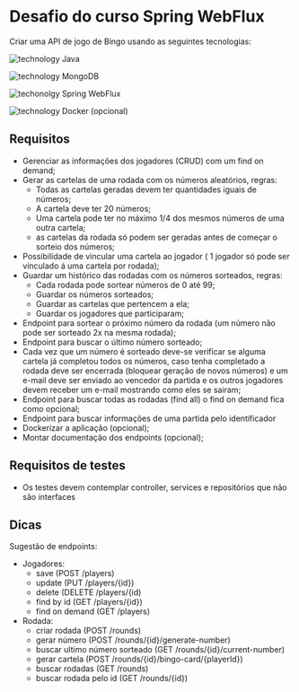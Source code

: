 # Desafio do curso Spring WebFlux

Criar uma API de jogo de Bingo usando as seguintes tecnologias:

![technology Java](https://img.shields.io/badge/techonolgy-Java-success)

![technology MongoDB](https://img.shields.io/badge/techonolgy-MongoDB-blue)

![techonolgy Spring WebFlux](https://img.shields.io/badge/techonolgy-SpringWebFlux-brightgreen)

![technology Docker](https://img.shields.io/badge/techonolgy-Docker-blue) (opcional)

## Requisitos
 * Gerenciar as informações dos jogadores (CRUD) com um find on demand;
 * Gerar as cartelas de uma rodada com os números aleatórios, regras:
   * Todas as cartelas geradas devem ter quantidades iguais de números;
   * A cartela deve ter 20 números;
   * Uma cartela pode ter no máximo 1/4 dos mesmos números de uma outra cartela;
   * as cartelas da rodada só podem ser geradas antes de começar o sorteio dos números;
 * Possibilidade de vincular uma cartela ao jogador ( 1 jogador só pode ser vinculado á uma cartela por rodada);
 * Guardar um histórico das rodadas com os números sorteados, regras:
   * Cada rodada pode sortear números de 0 até 99;
   * Guardar os números sorteados;
   * Guardar as cartelas que pertencem a ela;
   * Guardar os jogadores que participaram;
 * Endpoint para sortear o próximo número da rodada (um número não pode ser sorteado 2x na mesma rodada);
 * Endpoint para buscar o último número sorteado;
 * Cada vez que um número é sorteado deve-se verificar se alguma cartela já completou todos os números, caso tenha completado a rodada deve ser encerrada (bloquear geração de novos números) e um e-mail deve ser enviado ao vencedor da partida e os outros jogadores devem receber um e-mail mostrando como eles se sairam;
 * Endpoint para buscar todas as rodadas (find all) o find on demand fica como opcional;
 * Endpoint para buscar informações de uma partida pelo identificador 
 * Dockerizar a aplicação (opcional);
 * Montar documentação dos endpoints (opcional);

## Requisitos de testes
 * Os testes devem contemplar controller, services e repositórios que não são interfaces

 ## Dicas
 Sugestão de endpoints:
 * Jogadores:
   * save (POST /players)
   * update (PUT /players/{id})
   * delete (DELETE /players/{id)
   * find by id (GET /players/{id})
   * find on demand (GET /players)
 * Rodada:
   * criar rodada (POST /rounds)
   * gerar número (POST /rounds/{id}/generate-number)
   * buscar ultimo número sorteado (GET /rounds/{id}/current-number)
   * gerar cartela (POST /rounds/{id}/bingo-card/{playerId})
   * buscar rodadas (GET /rounds)
   * buscar rodada pelo id (GET /rounds/{id})